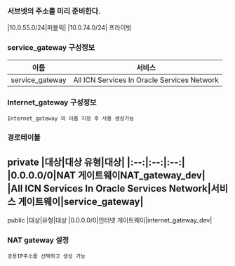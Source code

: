 ### 서브넷의 주소를 미리 준비한다.
|10.0.55.0/24|퍼블릭|
|10.0.74.0/24| 프라이빗


### service_gateway 구성정보
|이름|서비스|
|:--:|:--:|
|service_gateway|All ICN Services In Oracle Services Network|


### Internet_gateway 구성정보
```
Internet_gateway 의 이름 지정 후 사용 생성가능
```


### 경로테이블
private	
|대상|대상 유형|대상|
|:--:|:--:|:--:|
|0.0.0.0/0|NAT 게이트웨이NAT_gateway_dev|	
|All ICN Services In Oracle Services Network|서비스 게이트웨이|service_gateway|
------------------
public
|대상|유형|대상
|0.0.0.0/0|인터넷 게이트웨이|internet_gateway_dev|


### NAT gateway 설정
```
공용IP주소를 선택하고 생성 가능
```
